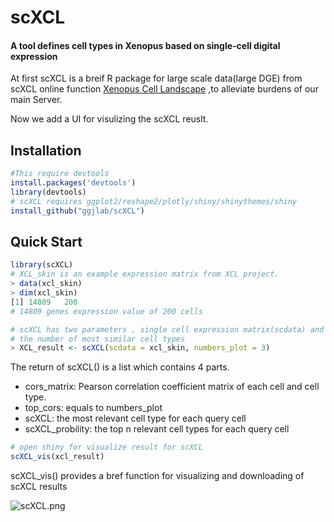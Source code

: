 # scXCL
#### A tool defines cell types in Xenopus based on single-cell digital expression
At first scXCL is a breif R package for large scale data(large DGE) from scXCL online function [Xenopus Cell Landscape](http://bis.zju.edu.cn/XCL/index.html) ,to alleviate burdens of our main Server.

Now we add a UI for visulizing the scXCL reuslt.

Installation
-----
```R
#This require devtools  
install.packages('devtools')
library(devtools)
# scXCL requires ggplot2/reshape2/plotly/shiny/shinythemes/shiny
install_github("ggjlab/scXCL")
```

Quick Start
----
```R
library(scXCL)
# XCL_skin is an example expression matrix from XCL project.
> data(xcl_skin)
> dim(xcl_skin)
[1] 14809   200
# 14809 genes expression value of 200 cells

# scXCL has two parameters , single cell expression matrix(scdata) and 
# the number of most similar cell types
> XCL_result <- scXCL(scdata = xcl_skin, numbers_plot = 3)
```

The return of scXCL() is a list which contains 4 parts.
* cors_matrix: Pearson correlation coefficient matrix of each cell and cell type.
* top_cors: equals to numbers_plot
* scXCL: the most relevant cell type for each query cell
* scXCL_probility: the top n relevant cell types for each query cell

```R
# open shiny for visualize result for scXCL
scXCL_vis(xcl_result)
```

scXCL_vis() provides a bref function for visualizing and downloading of scXCL results

![scXCL.png](https://s2.loli.net/2022/02/11/UIYtGvnPpBHjuA1.png)
